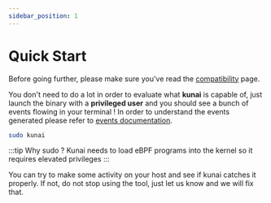 ```yaml
---
sidebar_position: 1
---
```


# Quick Start

Before going further, please make sure you've read the [compatibility](compatibility) page.

You don't need to do a lot in order to evaluate what **kunai** is capable of, just launch the binary with a **privileged user** and you should see a bunch of events flowing in your terminal ! In order to understand the events generated please refer to [events documentation](category/kunai---events).


```bash
sudo kunai
```

:::tip Why sudo ?
Kunai needs to load eBPF programs into the kernel so it requires elevated privileges
:::

You can try to make some activity on your host and see if kunai catches it properly. If not, do not stop using the tool, just let us know and we will fix that.